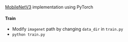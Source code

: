 [MobileNetV3](https://arxiv.org/pdf/1905.02244.pdf) implementation using PyTorch

#### Train
* Modify `imagenet` path by changing `data_dir` in `train.py`
* `python train.py`
